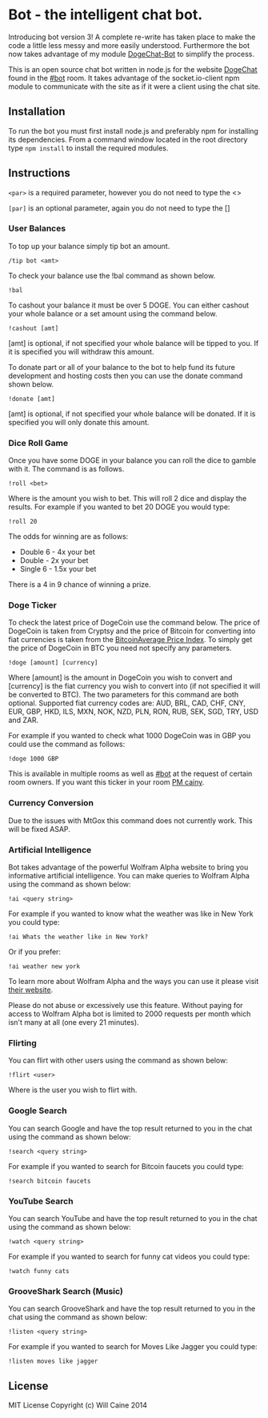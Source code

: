 Bot - the intelligent chat bot.
======

Introducing bot version 3! A complete re-write has taken place to make the code a little less messy and more easily understood. Furthermore the bot now takes advantage of my module [DogeChat-Bot](https://github.com/cainy393/DogeChat-Bot) to simplify the process.

This is an open source chat bot written in node.js for the website [DogeChat](http://dogechat.net/) found in the [#bot](http://dogechat.net/join:bot) room. It takes advantage of the socket.io-client npm module to communicate with the site as if it were a client using the chat site.

Installation
------------

To run the bot you must first install node.js and preferably npm for installing its dependencies. From a command window located in the root directory type `npm install` to install the required modules.

Instructions
------------

`<par>` is a required parameter, however you do not need to type the <>

`[par]` is an optional parameter, again you do not need to type the []

### User Balances
To top up your balance simply tip bot an amount.

    /tip bot <amt>

To check your balance use the !bal command as shown below.

    !bal

To cashout your balance it must be over 5 DOGE. You can either cashout your whole balance or a set amount using the command below.

    !cashout [amt]

[amt] is optional, if not specified your whole balance will be tipped to you. If it is specified you will withdraw this amount.

To donate part or all of your balance to the bot to help fund its future development and hosting costs then you can use the donate command shown below.

    !donate [amt]

[amt] is optional, if not specified your whole balance will be donated. If it is specified you will only donate this amount.

### Dice Roll Game

Once you have some DOGE in your balance you can roll the dice to gamble with it. The command is as follows.

    !roll <bet>

Where <bet> is the amount you wish to bet. This will roll 2 dice and display the results. For example if you wanted to bet 20 DOGE you would type:

    !roll 20

The odds for winning are as follows:

  * Double 6 - 4x your bet
  * Double - 2x your bet
  * Single 6 - 1.5x your bet

There is a 4 in 9 chance of winning a prize.

### Doge Ticker

To check the latest price of DogeCoin use the command below. The price of DogeCoin is taken from Cryptsy and the price of Bitcoin for converting into fiat currencies is taken from the [BitcoinAverage Price Index](https://bitcoinaverage.com/).
To simply get the price of DogeCoin in BTC you need not specify any parameters.

    !doge [amount] [currency]
	
Where [amount] is the amount in DogeCoin you wish to convert and [currency] is the fiat currency you wish to convert into (if not specified it will be converted to BTC). The two parameters for this command are both optional.
Supported fiat currency codes are: AUD, BRL, CAD, CHF, CNY, EUR, GBP, HKD, ILS, MXN, NOK, NZD, PLN, RON, RUB, SEK, SGD, TRY, USD and ZAR.

For example if you wanted to check what 1000 DogeCoin was in GBP you could use the command as follows:

    !doge 1000 GBP

This is available in multiple rooms as well as [#bot](http://dogechat.net/join:bot) at the request of certain room owners. If you want this ticker in your room [PM cainy](http://dogechat.net/).

### Currency Conversion

Due to the issues with MtGox this command does not currently work. This will be fixed ASAP.

### Artificial Intelligence

Bot takes advantage of the powerful Wolfram Alpha website to bring you informative artificial intelligence. You can make queries to Wolfram Alpha using the command as shown below:

    !ai <query string>

For example if you wanted to know what the weather was like in New York you could type:

    !ai Whats the weather like in New York?

Or if you prefer:

    !ai weather new york

To learn more about Wolfram Alpha and the ways you can use it please visit [their website](http://www.wolframalpha.com/).

Please do not abuse or excessively use this feature. Without paying for access to Wolfram Alpha bot is limited to 2000 requests per month which isn't many at all (one every 21 minutes). 

### Flirting

You can flirt with other users using the command as shown below:

    !flirt <user>

Where <user> is the user you wish to flirt with.

### Google Search

You can search Google and have the top result returned to you in the chat using the command as shown below:

    !search <query string>

For example if you wanted to search for Bitcoin faucets you could type:

    !search bitcoin faucets

### YouTube Search

You can search YouTube and have the top result returned to you in the chat using the command as shown below:

    !watch <query string>

For example if you wanted to search for funny cat videos you could type:

    !watch funny cats

### GrooveShark Search (Music)

You can search GrooveShark and have the top result returned to you in the chat using the command as shown below:

    !listen <query string>

For example if you wanted to search for Moves Like Jagger you could type:

    !listen moves like jagger

License
-------

MIT License
Copyright (c) Will Caine 2014

